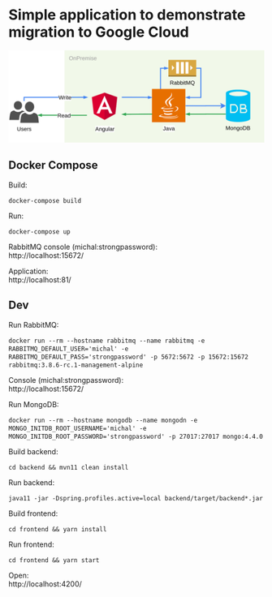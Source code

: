 # Simple application to demonstrate migration to Google Cloud
![Architecture](on_premise_architecture.png)


## Docker Compose
Build:
```
docker-compose build
```

Run:
```
docker-compose up
```

RabbitMQ console (michal:strongpassword):  
http://localhost:15672/

Application:  
http://localhost:81/

## Dev
Run RabbitMQ:
```
docker run --rm --hostname rabbitmq --name rabbitmq -e RABBITMQ_DEFAULT_USER='michal' -e RABBITMQ_DEFAULT_PASS='strongpassword' -p 5672:5672 -p 15672:15672 rabbitmq:3.8.6-rc.1-management-alpine
```
Console (michal:strongpassword):   
http://localhost:15672/

Run MongoDB:
```
docker run --rm --hostname mongodb --name mongodn -e MONGO_INITDB_ROOT_USERNAME='michal' -e MONGO_INITDB_ROOT_PASSWORD='strongpassword' -p 27017:27017 mongo:4.4.0
```

Build backend:
```
cd backend && mvn11 clean install
```

Run backend:
```
java11 -jar -Dspring.profiles.active=local backend/target/backend*.jar
```

Build frontend:
```
cd frontend && yarn install
```

Run frontend:
```
cd frontend && yarn start
```

Open:  
http://localhost:4200/

